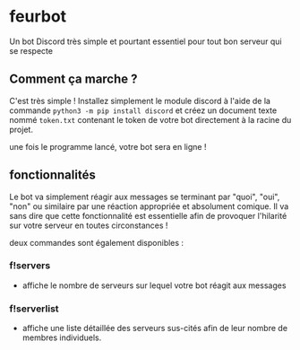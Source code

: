 # feurbot
Un bot Discord très simple et pourtant essentiel pour tout bon serveur qui se respecte

## Comment ça marche ?

C'est très simple ! Installez simplement le module discord à l'aide de la commande
```python3 -m pip install discord```
et créez un document texte nommé `token.txt` contenant le token de votre bot directement à la racine du projet.

une fois le programme lancé, votre bot sera en ligne !

## fonctionnalités

Le bot va simplement réagir aux messages se terminant par "quoi", "oui", "non" ou similaire par une réaction appropriée et absolument comique.
Il va sans dire que cette fonctionnalité est essentielle afin de provoquer l'hilarité sur votre serveur en toutes circonstances !

deux commandes sont également disponibles :

### f!servers

- affiche le nombre de serveurs sur lequel votre bot réagit aux messages

### f!serverlist

- affiche une liste détaillée des serveurs sus-cités afin de leur nombre de membres individuels.